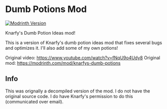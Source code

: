 # Dumb Potions Mod

[![Modrinth Version](https://img.shields.io/modrinth/v/knarfys-dumb-potions-mod-ce?style=for-the-badge)](https://modrinth.com/mod/knarfys-dumb-potions-mod-ce)

Knarfy's Dumb Potion Ideas mod!

This is a version of Knarfy's dumb potion ideas mod that fixes several
bugs and optimizes it. I'll also add some of my own potions!

Original video: https://www.youtube.com/watch?v=fNqU9o4Udy8
Original mod: https://modrinth.com/mod/knarfys-dumb-potions

## Info

This was orignally a decompiled version of the mod. I do not have the
original source code. I do have Knarfy's permission to do this
(communicated over email).

